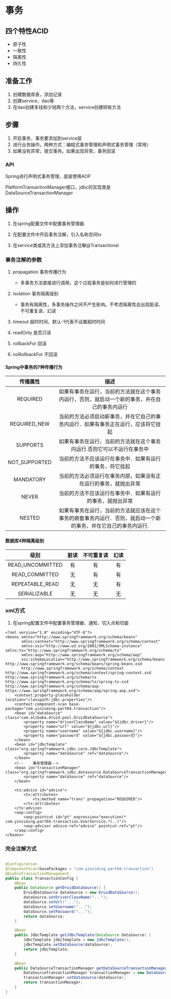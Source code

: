 # 事务

## 四个特性ACID

- 原子性
- 一致性
- 隔离性
- 持久性

## 准备工作

1. 创建数据库表，添加记录
2. 创建service，dao等
3. 在dao创建多钱和少钱两个方法，service创建转账方法

## 步骤

1. 开启事务，事务要添加到service层
2. 进行业务操作。两种方式：编程式事务管理和声明式事务管理（常用）
3. 如果没有异常，提交事务。如果出现异常，事务回滚

### API

Spring进行声明式事务管理，底层使用AOP

PlatformTransactionManager接口，jdbc的实现类是DataSourceTransactionManager

## 操作

1. 在spring配置文件中配置事务管理器

2. 在配置文件中开启事务注解，引入名称空间tx

3. 在service类或其方法上添加事务注解@Transactional

### 事务注解的参数

1. propagation 事务传播行为
    - 多事务方法直接进行调用，这个过程事务是如何进行管理的

2. isolation 事务隔离级别
    - 事务有隔离性，多事务操作之间不产生影响。不考虑隔离性会出现脏读、不可重复读、幻读

3. timeout 超时时间，默认-1代表不设置超时时间

2. readOnly 是否只读

2. rollbackFor 回滚

2. noRollbackFor 不回滚

#### Spring中事务的7种传播行为

| 传播属性 | 描述 | 
| :----: | :----: |
| REQUIRED | 如果有事务在运行，当前的方法就在这个事务内运行，否则，就启动一个新的事务，并在自己的事务内运行 |
| REQUIRED_NEW | 当前的方法必须启动新事务，并在它自己的事务内运行．如果有事务正在运行，应该将它挂起 |
| SUPPORTS | 如果有事务在运行，当前的方法就在这个事务内运行.否则它可以不运行在事务中 |
| NOT_SUPPORTED | 当前的方法不应该运行在事务中．如果有运行的事务，将它挂起 |
| MANDATORY | 当前的方法必须运行在事务内部，如果没有正在运行的事务，就抛出异常 |
| NEVER | 当前的方法不应该运行在事务中．如果有运行的事务，就抛出异常 |
| NESTED | 如果有事务在运行，当前的方法就应该在这个事务的嵌套事务内运行．否则，就启动一个新的事务，并在它自己的事务内运行. |

#### 数据库4种隔离级别

| 级别 | 脏读 | 不可重复读 | 幻读 | 
| :----: | :----: | :----: | :----: |
| READ_UNCOMMITTED | 有 | 有 | 有 |
| READ_COMMITTED | 无 | 有 | 有 |
| REPEATABLE_READ | 无 | 无 | 有 |
| SERIALIZABLE | 无 | 无 | 无 |

### xml方式

1. 在spring配置文件中配置事务管理器、通知、切入点和切面

```text
<?xml version="1.0" encoding="UTF-8"?>
<beans xmlns="http://www.springframework.org/schema/beans"
       xmlns:context="http://www.springframework.org/schema/context"
       xmlns:xsi="http://www.w3.org/2001/XMLSchema-instance" xmlns:tx="http://www.springframework.org/schema/tx"
       xmlns:aop="http://www.springframework.org/schema/aop"
       xsi:schemaLocation="http://www.springframework.org/schema/beans http://www.springframework.org/schema/beans/spring-beans.xsd
       http://www.springframework.org/schema/context http://www.springframework.org/schema/context/spring-context.xsd   http://www.springframework.org/schema/tx http://www.springframework.org/schema/tx/spring-tx.xsd http://www.springframework.org/schema/aop https://www.springframework.org/schema/aop/spring-aop.xsd">
    <context:property-placeholder location="classpath:jdbc.properties"/>
    <context:component-scan base-package="com.yinziming.part04.transaction"/>
    <bean id="dataSource" class="com.alibaba.druid.pool.DruidDataSource">
        <property name="driverClassName" value="${jdbc.driver}"/>
        <property name="url" value="${jdbc.url}"/>
        <property name="username" value="${jdbc.username}"/>
        <property name="password" value="${jdbc.password}"/>
    </bean>
    <bean id="jdbcTemplate" class="org.springframework.jdbc.core.JdbcTemplate">
        <property name="dataSource" ref="dataSource"/>
    </bean>
    <!--    事务管理器-->
    <bean id="transactionManager" class="org.springframework.jdbc.datasource.DataSourceTransactionManager">
        <property name="dataSource" ref="dataSource"/>
    </bean>

    <tx:advice id="advice">
        <tx:attributes>
            <tx:method name="trans" propagation="REQUIRED"/>
        </tx:attributes>
    </tx:advice>
    <aop:config>
        <aop:pointcut id="pt" expression="execution(* com.yinziming.part04.transaction.UserService.*(..)"/>
        <aop:advisor advice-ref="advice" pointcut-ref="pt"/>
    </aop:config>
</beans>
```

### 完全注解方式

```java

@Configuration
@ComponentScan(basePackages = "com.yinziming.part04.transaction")
@EnableTransactionManagement
public class TransactionConfig {
    @Bean
    public DataSource getDruidDataSource() {
        DruidDataSource dataSource = new DruidDataSource();
        dataSource.setDriverClassName("...");
        dataSource.setUrl("...");
        dataSource.setUsername("...");
        dataSource.setPassword("...");
        return dataSource;
    }

    @Bean
    public JdbcTemplate getJdbcTemplate(DataSource dataSource) {
        JdbcTemplate jdbcTemplate = new JdbcTemplate();
        jdbcTemplate.setDataSource(dataSource);
        return jdbcTemplate;
    }

    @Bean
    public DataSourceTransactionManager getDataSourceTransactionManager(DataSource dataSource) {
        DataSourceTransactionManager transactionManager = new DataSourceTransactionManager();
        transactionManager.setDataSource(dataSource);
        return transactionManager;
    }
}
```










